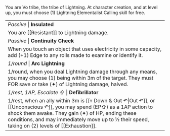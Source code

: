 You are Vo tribe, the tribe of Lightning. At character creation, and at level up, you must choose (1) Lightning Elementalist Calling skill for free.

|                                                                                                                                                                                                                                                                                  |
| -------------------------------------------------------------------------------------------------------------------------------------------------------------------------------------------------------------------------------------------------------------------------------- |
| *Passive* \| **Insulated**                                                                                                                                                                                                                                                       |
| You are [[Resistant]] to Lightning damage.                                                                                                                                                                                                                                       |
| *Passive* \| **Continuity Check**                                                                                                                                                                                                                                                |
| When you touch an object that uses electricity in some capacity, add (+1) Edge to any rolls made to examine or identify it.                                                                                                                                                      |
| *1/round* \| **Arc Lightning**                                                                                                                                                                                                                                                   |
| 1/round, when you deal Lightning damage through any means, you may choose (1) being within 3m of the target. They must FOR save or take (✦) of Lightning damage, halved.                                                                                                         |
| *1/rest, 1AP, Escalate ⇧* \| **Defibrillator**                                                                                                                                                                                                                                   |
| 1/rest, when an ally within 3m is [[💀 Down & Out ↶\|Out ↶]], or [[Unconscious ↶]], you may spend (EP⇧) as a 1AP action to shock them awake. They gain (✦) of HP, ending these conditions, and may immediately move up to ½ their speed, taking on (2) levels of [[Exhaustion]]. |
